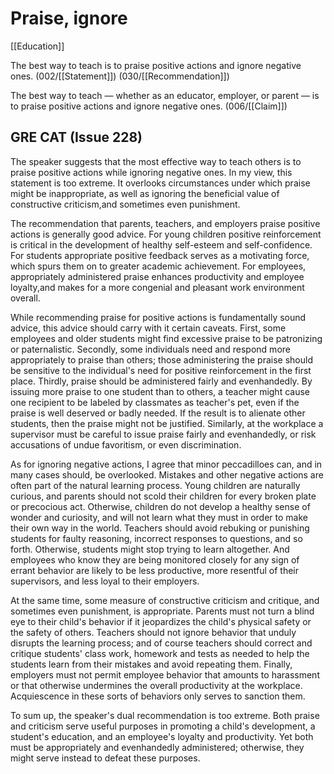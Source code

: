 # Praise, ignore

[[Education]]

The best way to teach is to praise positive actions and ignore negative ones.
(002/[[Statement]]) (030/[[Recommendation]])

The best way to teach — whether as an educator, employer, or parent — is to praise positive actions and ignore negative ones.
(006/[[Claim]])

## GRE CAT (Issue 228)

The speaker suggests that the most effective way to teach others is to praise positive actions while ignoring negative ones.
In my view, this statement is too extreme.
It overlooks circumstances under which praise might be inappropriate, as well as ignoring the beneficial value of constructive criticism,and sometimes even punishment.

The recommendation that parents, teachers, and employers praise positive actions is generally good advice.
For young children positive reinforcement is critical in the development of healthy self-esteem and self-confidence.
For students appropriate positive feedback serves as a motivating force, which spurs them on to greater academic achievement.
For employees, appropriately administered praise enhances productivity and employee loyalty,and makes for a more congenial and pleasant work environment overall.

While recommending praise for positive actions is fundamentally sound advice, this advice should carry with it certain caveats.
First, some employees and older students might find excessive praise to be patronizing or paternalistic.
Secondly, some individuals need and respond more appropriately to praise than others; those administering the praise should be sensitive to the individual's need for positive reinforcement in the first place.
Thirdly, praise should be administered fairly and evenhandedly.
By issuing more praise to one student than to others, a teacher might cause one recipient to be labeled by classmates as teacher's pet, even if the praise is well deserved or badly needed.
If the result is to alienate other students, then the praise might not be justified.
Similarly, at the workplace a supervisor must be careful to issue praise fairly and evenhandedly, or risk accusations of undue favoritism, or even discrimination.

As for ignoring negative actions, I agree that minor peccadilloes can, and in many cases should, be overlooked.
Mistakes and other negative actions are often part of the natural learning process.
Young children are naturally curious, and parents should not scold their children for every broken plate or precocious act.
Otherwise, children do not develop a healthy sense of wonder and curiosity, and will not learn what they must in order to make their own way in the world.
Teachers should avoid rebuking or punishing students for faulty reasoning, incorrect responses to questions, and so forth.
Otherwise, students might stop trying to learn altogether.
And employees who know they are being monitored closely for any sign of errant behavior are likely to be less productive, more resentful of their supervisors, and less loyal to their employers.

At the same time, some measure of constructive criticism and critique, and sometimes even punishment, is appropriate.
Parents must not turn a blind eye to their child's behavior if it jeopardizes the child's physical safety or the safety of others.
Teachers should not ignore behavior that unduly disrupts the learning process; and of course teachers should correct and critique students' class work, homework and tests as needed to help the students learn from their mistakes and avoid repeating them.
Finally, employers must not permit employee behavior that amounts to harassment or that otherwise undermines the overall productivity at the workplace.
Acquiescence in these sorts of behaviors only serves to sanction them.

To sum up, the speaker's dual recommendation is too extreme.
Both praise and criticism serve useful purposes in promoting a child's development, a student's education, and an employee's loyalty and productivity.
Yet both must be appropriately and evenhandedly administered; otherwise, they might serve instead to defeat these purposes.